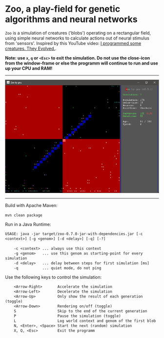 # Zoo, a play-field for genetic algorithms and neural networks

`Zoo` is a simulation of creatures ('blobs') operating on a rectangular field, using simple neural networks to calculate actions out of neural stimulus from 'sensors'. Inspired by this YouTube video: [I programmed some creatures. They Evolved.](https://www.youtube.com/watch?v=N3tRFayqVtk).

**Note: use `x`, `q` or `<Esc>` to exit the simulation. Do not use the close-icon from the window-frame or else the programm will continue to run and use up your CPU and RAM!** 

---

![Screenshot of the simulation](Zoo.png)

---

Build with Apache Maven:

`mvn clean package`

Run in a Java Runtime:

```
USAGE: java -jar target/zoo-0.7.0-jar-with-dependencies.jar [-c <context>] [-g <genom>] [-d <delay>] [-q] [-?]

    -c <context> ... always use this context
    -g <genom>   ... use this genom as starting-point for every simulation
    -d <delay>   ... delay between steps for first simulation [ms]
    -q           ... quiet mode, do not ping
```

Use the following keys to control the simulation:
```
    <Arrow-Right>       Accelerate the simulation
    <Arrow-Left>        Decelerate the simulation
    <Arrow-Up>          Only show the result of each generation (toggle)
    <Arrow-Down>        Rendering on/off (toggle)
    S                   Skip to the end of the current generation
    P                   Pause the simulation (toggle)
    L                   Log world context and genom of the first blob
    N, <Enter>, <Space> Start the next (random) simulation
    X, Q, <Esc>         Exit the programm
```
